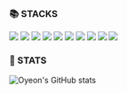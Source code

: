 <h3>📚 STACKS</h3>

<img src="https://img.shields.io/badge/html5-E34F26?style=for-the-badge&logo=html5&logoColor=white"> <img src="https://img.shields.io/badge/css-1572B6?style=for-the-badge&logo=css3&logoColor=white"> <img src="https://img.shields.io/badge/javascript-F7DF1E?style=for-the-badge&logo=javascript&logoColor=black"> <img src="https://img.shields.io/badge/react-61DAFB?style=for-the-badge&logo=react&logoColor=black"> <img src="https://img.shields.io/badge/Next.js-000000?style=flat-square&logo=Next.js&logoColor=white"> <img src="https://img.shields.io/badge/Typescript-3178C6?style=for-the-badge&logo=typescript&logoColor=white"/> <img src="https://img.shields.io/badge/GraphQL-E10098?style=for-the-badge&logo=graphql&logoColor=white"/> <img src="https://img.shields.io/badge/node.js-339933?style=for-the-badge&logo=Node.js&logoColor=white"> <img src="https://img.shields.io/badge/express-000000?style=for-the-badge&logo=express&logoColor=white"> <img src="https://img.shields.io/badge/firebase-FFCA28?style=for-the-badge&logo=firebase&logoColor=white">


<h3>📍 STATS</h3>

![Oyeon's GitHub stats](https://github-readme-stats.vercel.app/api?username=oyeon-kwon&show_icons=true&theme=swift)


<!--
**oyeon-kwon/oyeon-kwon** is a ✨ _special_ ✨ repository because its `README.md` (this file) appears on your GitHub profile.

Here are some ideas to get you started:

- 🔭 I’m currently working on ...
- 🌱 I’m currently learning ...
- 👯 I’m looking to collaborate on ...
- 🤔 I’m looking for help with ...
- 💬 Ask me about ...
- 📫 How to reach me: ...
- 😄 Pronouns: ...
- ⚡ Fun fact: ...
-->
